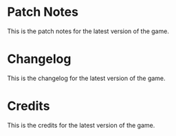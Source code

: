 # Patch Notes

This is the patch notes for the latest version of the game.
    
# Changelog

This is the changelog for the latest version of the game.
    
# Credits

This is the credits for the latest version of the game.